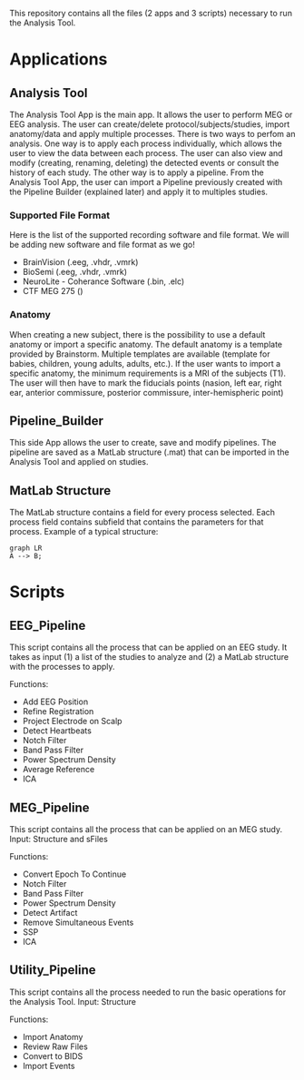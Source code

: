 This repository contains all the files (2 apps and 3 scripts) necessary to run the Analysis Tool.
# Applications
## Analysis Tool

The Analysis Tool App is the main app. It allows the user to perform MEG or EEG analysis. The user can create/delete protocol/subjects/studies, import anatomy/data and apply multiple processes. There is two ways to perfom an analysis. 
One way is to apply each process individually, which allows the user to view the data between each process. The user can also view and modify (creating, renaming, deleting) the detected events or consult the history of each study.
The other way is to apply a pipeline. From the Analysis Tool App, the user can import a Pipeline previously created with the Pipeline Builder (explained later) and apply it to multiples studies.

### Supported File Format
Here is the list of the supported recording software and file format. We will be adding new software and file format as we go!
- BrainVision (.eeg, .vhdr, .vmrk)
- BioSemi (.eeg, .vhdr, .vmrk)
- NeuroLite - Coherance Software (.bin, .elc)
- CTF MEG 275 ()


### Anatomy
When creating a new subject, there is the possibility to use a default anatomy or import a specific anatomy. The default anatomy is a template provided by Brainstorm. Multiple templates are available (template for babies, children, young adults, adults, etc.). If the user wants to import a specific anatomy, the minimum requirements is a MRI of the subjects (T1). The user will then have to mark the fiducials points (nasion, left ear, right ear, anterior commissure, posterior commissure, inter-hemispheric point)

## Pipeline_Builder

This side App allows the user to create, save and modify pipelines. The pipeline are saved as a MatLab structure (.mat) that can be imported in the Analysis Tool and applied on studies. 

## MatLab Structure
The MatLab structure contains a field for every process selected. Each process field contains subfield that contains the parameters for that process.
Example of a typical structure:
```mermaid
graph LR
A --> B;
```

# Scripts
## EEG_Pipeline

This script contains all the process that can be applied on an EEG study. It takes as input (1) a list of the studies to analyze and (2) a MatLab structure with the processes to apply.

Functions:
- Add EEG Position
- Refine Registration
- Project Electrode on Scalp
- Detect Heartbeats
- Notch Filter
- Band Pass Filter
- Power Spectrum Density
- Average Reference
- ICA


## MEG_Pipeline

This script contains all the process that can be applied on an MEG study.
Input: Structure and sFiles

Functions:

- Convert Epoch To Continue
- Notch Filter
- Band Pass Filter
- Power Spectrum Density
- Detect Artifact
- Remove Simultaneous Events
- SSP
- ICA

## Utility_Pipeline

This script contains all the process needed to run the basic operations for the Analysis Tool.
Input: Structure

Functions:
- Import Anatomy
- Review Raw Files
- Convert to BIDS
- Import Events
